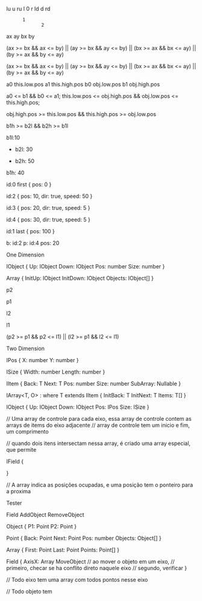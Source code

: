 ﻿

lu  u  ru
 l  0  r
ld  d  rd

          1
		         2
                  
		             
          


ax
ay
bx
by

(ax >= bx && ax <= by)
|| (ay >= bx && ay <= by)
|| (bx >= ax && bx <= ay)
|| (by >= ax && by <= ay)


(ax >= bx && ax <= by)
|| (ay >= bx && ay <= by)
|| (bx >= ax && bx <= ay)
|| (by >= ax && by <= ay)








a0 this.low.pos
a1 this.high.pos
b0 obj.low.pos
b1 obj.high.pos



a0 <= b1 && b0 <= a1;
this.low.pos <= obj.high.pos && obj.low.pos <= this.high.pos;

obj.high.pos >= this.low.pos && this.high.pos >= obj.low.pos









b1h >= b2l && b2h >= b1l



b1l:10


- b2l: 30


- b2h: 50

b1h: 40



id:0 first { pos: 0 }



id:2 { pos: 10, dir: true, speed: 50 }

   id:3 { pos: 20, dir: true, speed: 5 }

id:4 { pos: 30, dir: true, speed: 5 }


id:1 last { pos: 100 }


b: id:2
p: id:4
pos: 20


One Dimension

IObject
{
	Up: IObject
	Down: IObject
	Pos: number
	Size: number
}
	
Array
{
	InitUp: IObject
	InitDown: IObject
	Objects: IObject[]
}

p2

p1

l2

l1



(p2 >= p1 && p2 <= l1) || (l2 >= p1 && l2 <= l1)



Two Dimension

IPos
{
	X: number
	Y: number
}

ISize
{
	Width: number
	Length: number
}

IItem<T>
{
	Back: T
	Next: T
	Pos: number
	Size: number
	SubArray: Nullable<IArray>
}

IArray<T, O> : where T extends IItem<O>
{
	InitBack: T
	InitNext: T
	Items: T[]
}

IObject
{
	Up: IObject
	Down: IObject
	Pos: IPos
	Size: ISize
}


// Uma array de controle para cada eixo, essa array de controle contem as arrays de items do eixo adjacente
// array de controle tem um inicio e fim, um comprimento

// quando dois itens intersectam nessa array, é criado uma array especial, que permite 


IField
{
	
}



// A array indica as posições ocupadas, e uma posição tem o ponteiro para a proxima



Tester

Field
AddObject
RemoveObject


Object
{
	P1: Point
	P2: Point
}

Point
{
	Back: Point
	Next: Point
	Pos: number
	Objects: Object[]
}

Array
{
	First: Point
	Last: Point	
	Points: Point[]
}

Field
{
	AxisX: Array
	MoveObject
		// ao mover o objeto em um eixo,
		// primeiro, checar se ha conflito direto naquele eixo
		// segundo, verificar
}

// Todo eixo tem uma array com todos pontos nesse eixo

// Todo objeto tem 

